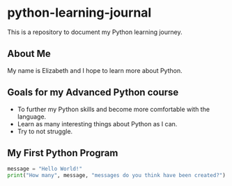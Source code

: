 # python-learning-journal
This is a repository to document my Python learning journey.

## About Me
My name is Elizabeth and I hope to learn more about Python.
## Goals for my Advanced Python course
* To further my Python skills and become more comfortable with the language.
* Learn as many interesting things about Python as I can.
* Try to not struggle.
## My First Python Program
```python
message = "Hello World!"
print("How many", message, "messages do you think have been created?")
```
